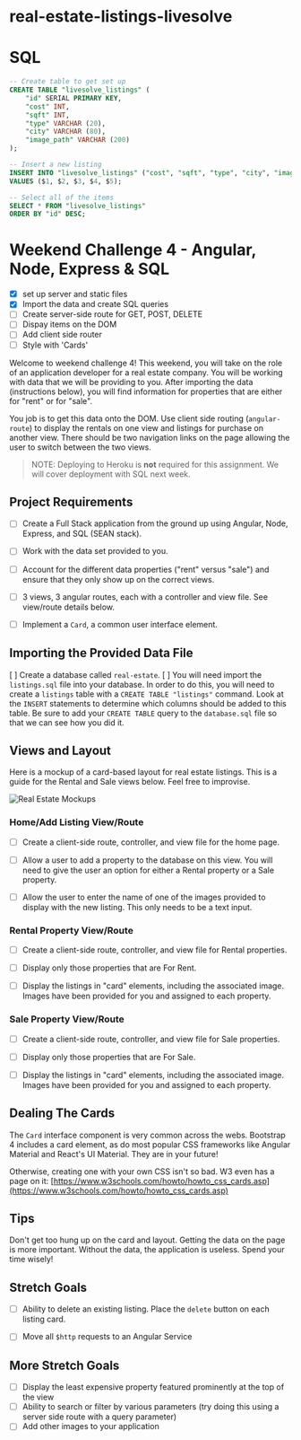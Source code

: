 # real-estate-listings-livesolve

# SQL
```SQL
-- Create table to get set up
CREATE TABLE "livesolve_listings" (
    "id" SERIAL PRIMARY KEY,
    "cost" INT,
    "sqft" INT,
    "type" VARCHAR (20),
    "city" VARCHAR (80),
    "image_path" VARCHAR (200)
);

-- Insert a new listing
INSERT INTO "livesolve_listings" ("cost", "sqft", "type", "city", "image_path")
VALUES ($1, $2, $3, $4, $5);

-- Select all of the items
SELECT * FROM "livesolve_listings"
ORDER BY "id" DESC;

```



# Weekend Challenge 4 - Angular, Node, Express & SQL
- [x] set up server and static files
- [x] Import the data and create SQL queries
- [ ] Create server-side route for GET, POST, DELETE
- [ ] Dispay items on the DOM
- [ ] Add client side router
- [ ] Style with 'Cards'

Welcome to weekend challenge 4! This weekend, you will take on the role of an application developer for a real estate company. You will be working with data that we will be providing to you. After importing the data (instructions below), you will find information for properties that are either for "rent" or for "sale".

You job is to get this data onto the DOM. Use client side routing (`angular-route`) to display the rentals on one view and listings for purchase on another view. There should be two navigation links on the page allowing the user to switch between the two views.

> NOTE: Deploying to Heroku is **not** required for this assignment. We will cover deployment with SQL next week.

## Project Requirements

- [  ] Create a Full Stack application from the ground up using Angular, Node, Express, and SQL (SEAN stack).
- [  ] Work with the data set provided to you.
- [  ] Account for the different data properties ("rent" versus "sale") and ensure that they only show up on the correct views.
- [  ] 3 views, 3 angular routes, each with a controller and view file. See view/route details below.
- [  ] Implement a `Card`, a common user interface element.
 

## Importing the Provided Data File

[  ] Create a database called `real-estate`. 
[  ] You will need import the `listings.sql` file into your database. In order to do this, you will need to create a `listings` table with a `CREATE TABLE "listings"` command. Look at the `INSERT` statements to determine which columns should be added to this table. Be sure to add your `CREATE TABLE` query to the `database.sql` file so that we can see how you did it.


## Views and Layout

Here is a mockup of a card-based layout for real estate listings. This is a guide for the Rental and Sale views below. Feel free to improvise.

![Real Estate Mockups](RealEstate-mockups.jpg)


### Home/Add Listing View/Route

- [  ] Create a client-side route, controller, and view file for the home page.
- [  ] Allow a user to add a property to the database on this view. You will need to give the user an option for either a Rental property or a Sale property.
- [  ] Allow the user to enter the name of one of the images provided to display with the new listing. This only needs to be a text input.


### Rental Property View/Route

- [  ] Create a client-side route, controller, and view file for Rental properties.
- [  ] Display only those properties that are For Rent.
- [  ] Display the listings in "card" elements, including the associated image. Images have been provided for you and assigned to each property.


### Sale Property View/Route

- [  ] Create a client-side route, controller, and view file for Sale properties.
- [  ] Display only those properties that are For Sale.
- [  ] Display the listings in "card" elements, including the associated image. Images have been provided for you and assigned to each property.


## Dealing The Cards

The `Card` interface component is very common across the webs. Bootstrap 4 includes a card element, as do most popular CSS frameworks like Angular Material and React's UI Material. They are in your future!

Otherwise, creating one with your own CSS isn't so bad. W3 even has a page on it: [https://www.w3schools.com/howto/howto_css_cards.asp](https://www.w3schools.com/howto/howto_css_cards.asp)


## Tips

Don't get too hung up on the card and layout. Getting the data on the page is more important. Without the data, the application is useless. Spend your time wisely!


## Stretch Goals

- [  ] Ability to delete an existing listing. Place the `delete` button on each listing card.
- [  ] Move all `$http` requests to an Angular Service


## More Stretch Goals

- [ ] Display the least expensive property featured prominently at the top of the view
- [ ] Ability to search or filter by various parameters (try doing this using a server side route with a query parameter)
- [ ] Add other images to your application
